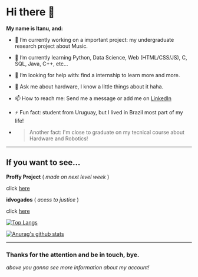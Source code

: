 # Hi there 👋

**My name is Itanu, and:**

- 🔭 I’m currently working on a important project: my undergraduate research project about Music.
- 🌱 I’m currently learning Python, Data Science, Web (HTML/CSS/JS), C, SQL, Java, C++, etc...
- 🤔 I’m looking for help with: find a internship to learn more and more.
- 💬 Ask me about hardware, I know a little things about it haha.
- 📫 How to reach me: Send me a message or add me on [LinkedIn](https://www.linkedin.com/in/itanuromero/) 
- ⚡ Fun fact: student from Uruguay, but I lived in Brazil most part of my life!

- > Another fact: I'm close to graduate on my tecnical course about Hardware and Robotics!
___

## If you want to see...

**Proffy Project** ( _made on next level week_ )

click [here](https://github.com/ItanuRomero/Proffy-Project)

**idvogados** ( _acess to justice_ )

click [here](https://github.com/idvogados/idvogados.github.io)

[![Top Langs](https://github-readme-stats.vercel.app/api/top-langs/?username=ItanuRomero&layout=compact&theme=react)](https://github.com/anuraghazra/github-readme-stats)

[![Anurag's github stats](https://github-readme-stats.vercel.app/api?username=ItanuRomero&count_private=true&show_icons=true&theme=react&hide=prs,issues)](https://github.com/anuraghazra/github-readme-stats)

___

### Thanks for the attention and be in touch, bye.

_above you gonna see more information about my account!_
